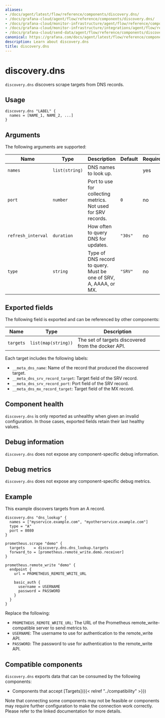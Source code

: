 ```yaml
---
aliases:
- /docs/agent/latest/flow/reference/components/discovery.dns/
- /docs/grafana-cloud/agent/flow/reference/components/discovery.dns/
- /docs/grafana-cloud/monitor-infrastructure/agent/flow/reference/components/discovery.dns/
- /docs/grafana-cloud/monitor-infrastructure/integrations/agent/flow/reference/components/discovery.dns/
- /docs/grafana-cloud/send-data/agent/flow/reference/components/discovery.dns/
canonical: https://grafana.com/docs/agent/latest/flow/reference/components/discovery.dns/
description: Learn about discovery.dns
title: discovery.dns
---
```


# discovery.dns

`discovery.dns` discovers scrape targets from DNS records.

## Usage

```river
discovery.dns "LABEL" {
  names = [NAME_1, NAME_2, ...]
}
```

## Arguments

The following arguments are supported:

Name | Type | Description | Default | Required
---- | ---- | ----------- | ------- | --------
`names` | `list(string)` | DNS names to look up. | | yes
`port` | `number` | Port to use for collecting metrics. Not used for SRV records. | `0` | no
`refresh_interval` | `duration` | How often to query DNS for updates. | `"30s"` | no
`type` | `string` | Type of DNS record to query. Must be one of SRV, A, AAAA, or MX. | `"SRV"` | no

## Exported fields

The following field is exported and can be referenced by other components:

Name | Type | Description
---- | ---- | -----------
`targets` | `list(map(string))` | The set of targets discovered from the docker API.

Each target includes the following labels:

* `__meta_dns_name`: Name of the record that produced the discovered target.
* `__meta_dns_srv_record_target`: Target field of the SRV record.
* `__meta_dns_srv_record_port`: Port field of the SRV record.
* `__meta_dns_mx_record_target`: Target field of the MX record.


## Component health

`discovery.dns` is only reported as unhealthy when given an invalid
configuration. In those cases, exported fields retain their last healthy
values.

## Debug information

`discovery.dns` does not expose any component-specific debug information.

## Debug metrics

`discovery.dns` does not expose any component-specific debug metrics.

## Example

This example discovers targets from an A record.

```river
discovery.dns "dns_lookup" {
  names = ["myservice.example.com", "myotherservice.example.com"]
  type = "A"
  port = 8080
}

prometheus.scrape "demo" {
  targets    = discovery.dns.dns_lookup.targets
  forward_to = [prometheus.remote_write.demo.receiver]
}

prometheus.remote_write "demo" {
  endpoint {
    url = PROMETHEUS_REMOTE_WRITE_URL

    basic_auth {
      username = USERNAME
      password = PASSWORD
    }
  }
}
```
Replace the following:
  - `PROMETHEUS_REMOTE_WRITE_URL`: The URL of the Prometheus remote_write-compatible server to send metrics to.
  - `USERNAME`: The username to use for authentication to the remote_write API.
  - `PASSWORD`: The password to use for authentication to the remote_write API.

<!-- START GENERATED COMPATIBLE COMPONENTS -->

## Compatible components

`discovery.dns` exports data that can be consumed by the following components:

- Components that accept [Targets]({{< relref "../compatibility" >}})

Note that connecting some components may not be feasible or components may require further configuration to make the connection work correctly. Please refer to the linked documentation for more details.

<!-- END GENERATED COMPATIBLE COMPONENTS -->
